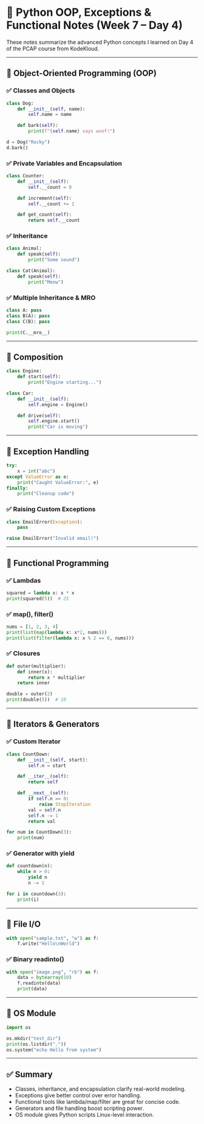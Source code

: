 
# 🐍 Python OOP, Exceptions & Functional Notes (Week 7 – Day 4)

These notes summarize the advanced Python concepts I learned on Day 4 of the PCAP course from KodeKloud.

---

## 🔹 Object-Oriented Programming (OOP)

### ✅ Classes and Objects

```python
class Dog:
    def __init__(self, name):
        self.name = name

    def bark(self):
        print(f"{self.name} says woof!")

d = Dog("Rocky")
d.bark()
```

### ✅ Private Variables and Encapsulation

```python
class Counter:
    def __init__(self):
        self.__count = 0

    def increment(self):
        self.__count += 1

    def get_count(self):
        return self.__count
```

### ✅ Inheritance

```python
class Animal:
    def speak(self):
        print("Some sound")

class Cat(Animal):
    def speak(self):
        print("Meow")
```

### ✅ Multiple Inheritance & MRO

```python
class A: pass
class B(A): pass
class C(B): pass

print(C.__mro__)
```

---

## 🔹 Composition

```python
class Engine:
    def start(self):
        print("Engine starting...")

class Car:
    def __init__(self):
        self.engine = Engine()

    def drive(self):
        self.engine.start()
        print("Car is moving")
```

---

## 🔹 Exception Handling

```python
try:
    x = int("abc")
except ValueError as e:
    print("Caught ValueError:", e)
finally:
    print("Cleanup code")
```

### ✅ Raising Custom Exceptions

```python
class EmailError(Exception):
    pass

raise EmailError("Invalid email!")
```

---

## 🔹 Functional Programming

### ✅ Lambdas

```python
squared = lambda x: x * x
print(squared(5))  # 25
```

### ✅ map(), filter()

```python
nums = [1, 2, 3, 4]
print(list(map(lambda x: x*2, nums)))
print(list(filter(lambda x: x % 2 == 0, nums)))
```

### ✅ Closures

```python
def outer(multiplier):
    def inner(x):
        return x * multiplier
    return inner

double = outer(2)
print(double(5))  # 10
```

---

## 🔹 Iterators & Generators

### ✅ Custom Iterator

```python
class CountDown:
    def __init__(self, start):
        self.n = start

    def __iter__(self):
        return self

    def __next__(self):
        if self.n == 0:
            raise StopIteration
        val = self.n
        self.n -= 1
        return val

for num in CountDown(3):
    print(num)
```

### ✅ Generator with yield

```python
def countdown(n):
    while n > 0:
        yield n
        n -= 1

for i in countdown(3):
    print(i)
```

---

## 🔹 File I/O

```python
with open("sample.txt", "w") as f:
    f.write("Hello\nWorld")
```

### ✅ Binary readinto()

```python
with open("image.png", "rb") as f:
    data = bytearray(10)
    f.readinto(data)
    print(data)
```

---

## 🔹 OS Module

```python
import os

os.mkdir("test_dir")
print(os.listdir("."))
os.system("echo Hello from system")
```

---

## ✅ Summary

- Classes, inheritance, and encapsulation clarify real-world modeling.
- Exceptions give better control over error handling.
- Functional tools like lambda/map/filter are great for concise code.
- Generators and file handling boost scripting power.
- OS module gives Python scripts Linux-level interaction.
